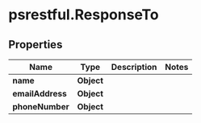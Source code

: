 # psrestful.ResponseTo

## Properties
Name | Type | Description | Notes
------------ | ------------- | ------------- | -------------
**name** | **Object** |  | 
**emailAddress** | **Object** |  | 
**phoneNumber** | **Object** |  | 
